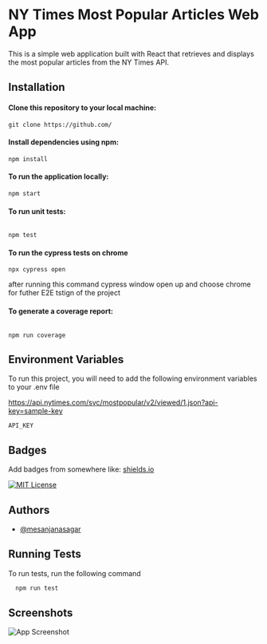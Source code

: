 # NY Times Most Popular Articles Web App

This is a simple web application built with React that retrieves and displays the most popular articles from the NY Times API.

## Installation

#### Clone this repository to your local machine:

```
git clone https://github.com/
```

#### Install dependencies using npm:

```
npm install
```

#### To run the application locally:

```
npm start
```

#### To run unit tests:
```

npm test

```

#### To run the cypress tests on chrome

```
npx cypress open
```

after running this command cypress window open up and choose chrome for futher E2E tstign of the project

#### To generate a coverage report:
```

npm run coverage

```



## Environment Variables

To run this project, you will need to add the following environment variables to your .env file

https://api.nytimes.com/svc/mostpopular/v2/viewed/1.json?api-key=sample-key

`API_KEY`




## Badges

Add badges from somewhere like: [shields.io](https://shields.io/)

[![MIT License](https://img.shields.io/badge/License-MIT-green.svg)](https://choosealicense.com/licenses/mit/)


## Authors

- [@mesanjanasagar](https://github.com/mesanjanasagar)


## Running Tests

To run tests, run the following command

```bash
  npm run test
```


## Screenshots

![App Screenshot]()

